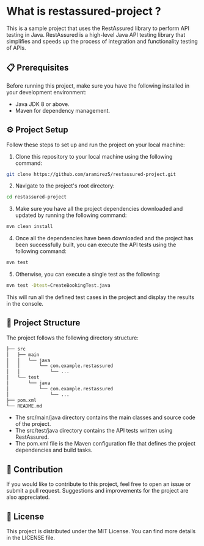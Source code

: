 # What is restassured-project ?

This is a sample project that uses the RestAssured library to perform API testing in Java. RestAssured is a high-level Java API testing library that simplifies and speeds up the process of integration and functionality testing of APIs.

## 📋 Prerequisites

Before running this project, make sure you have the following installed in your development environment:

* Java JDK 8 or above.
* Maven for dependency management.

## ⚙️ Project Setup 

Follow these steps to set up and run the project on your local machine:

1. Clone this repository to your local machine using the following command:
```sh
git clone https://github.com/aramirez5/restassured-project.git
```
2. Navigate to the project's root directory:
```sh
cd restassured-project
```
3. Make sure you have all the project dependencies downloaded and updated by running the following command:
```sh
mvn clean install
```
4. Once all the dependencies have been downloaded and the project has been successfully built, you can execute the API tests using the following command:
```sh
mvn test
```
5. Otherwise, you can execute a single test as the following:
```sh
mvn test -Dtest=CreateBookingTest.java
```
This will run all the defined test cases in the project and display the results in the console.

## 📁 Project Structure 

The project follows the following directory structure:
```sh
├── src
│   ├── main
│   │   └── java
│   │       └── com.example.restassured
│   │           └── ...
│   └── test
│       └── java
│           └── com.example.restassured
│               └── ...
├── pom.xml
└── README.md
```
* The src/main/java directory contains the main classes and source code of the project.
* The src/test/java directory contains the API tests written using RestAssured.
* The pom.xml file is the Maven configuration file that defines the project dependencies and build tasks.

## 👥 Contribution 
If you would like to contribute to this project, feel free to open an issue or submit a pull request. Suggestions and improvements for the project are also appreciated.

## 📄 License 
This project is distributed under the MIT License. You can find more details in the LICENSE file.